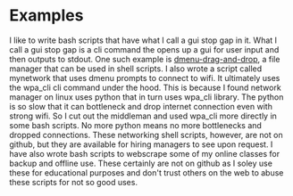 # Examples

I like to write bash scripts that have what I call a gui stop gap in it. What I call a gui stop gap is a cli command the opens up a gui for user input and then outputs to stdout. One such example is [dmenu-drag-and-drop](https://github.com/ZakharEl/dmenu-drag-and-drop/blob/5e412803c69328b46405d9ca792878f04cafc1c2/README.md), a file manager that can be used in shell scripts. I also wrote a script called mynetwork that uses dmenu prompts to connect to wifi. It ultimately uses the wpa_cli cli command under the hood. This is because I found network manager on linux uses python that in turn uses wpa_cli library. The python is so slow that it can bottleneck and drop internet connection even with strong wifi. So I cut out the middleman and used wpa_cli more directly in some bash scripts. No more python means no more bottlenecks and dropped connections. These networking shell scripts, however, are not on github, but they are available for hiring managers to see upon request. I have also wrote bash scripts to webscrape some of my online classes for backup and offline use. These certainly are not on github as I soley use these for educational purposes and don't trust others on the web to abuse these scripts for not so good uses.
